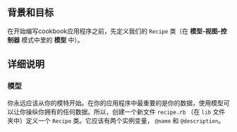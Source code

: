 ## 背景和目标

在开始编写cookbook应用程序之前，先定义我们的 `Recipe` 类（在 **模型-视图-控制器** 模式中里的 **模型** 中）。

## 详细说明

### 模型

你永远应该从你的模特开始。在你的应用程序中最重要的是你的数据，使用模型可以让你操纵你拥有的任何数据。所以，创建一个新文件 `recipe.rb` （在 `lib` 文件夹中）定义一个 `Recipe` 类。它应该有两个实例变量， `@name` 和 `@description`。
